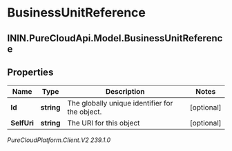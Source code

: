 # BusinessUnitReference

## ININ.PureCloudApi.Model.BusinessUnitReference

## Properties

|Name | Type | Description | Notes|
|------------ | ------------- | ------------- | -------------|
| **Id** | **string** | The globally unique identifier for the object. | [optional] |
| **SelfUri** | **string** | The URI for this object | [optional] |



_PureCloudPlatform.Client.V2 239.1.0_
